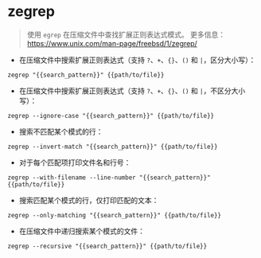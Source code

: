 # zegrep

> 使用 `egrep` 在压缩文件中查找扩展正则表达式模式。
> 更多信息：<https://www.unix.com/man-page/freebsd/1/zegrep/>

- 在压缩文件中搜索扩展正则表达式（支持 `?`、`+`、`{}`、`()` 和 `|`，区分大小写）：

`zegrep "{{search_pattern}}" {{path/to/file}}`

- 在压缩文件中搜索扩展正则表达式（支持 `?`、`+`、`{}`、`()` 和 `|`，不区分大小写）：

`zegrep --ignore-case "{{search_pattern}}" {{path/to/file}}`

- 搜索不匹配某个模式的行：

`zegrep --invert-match "{{search_pattern}}" {{path/to/file}}`

- 对于每个匹配项打印文件名和行号：

`zegrep --with-filename --line-number "{{search_pattern}}" {{path/to/file}}`

- 搜索匹配某个模式的行，仅打印匹配的文本：

`zegrep --only-matching "{{search_pattern}}" {{path/to/file}}`

- 在压缩文件中递归搜索某个模式的文件：

`zegrep --recursive "{{search_pattern}}" {{path/to/file}}`